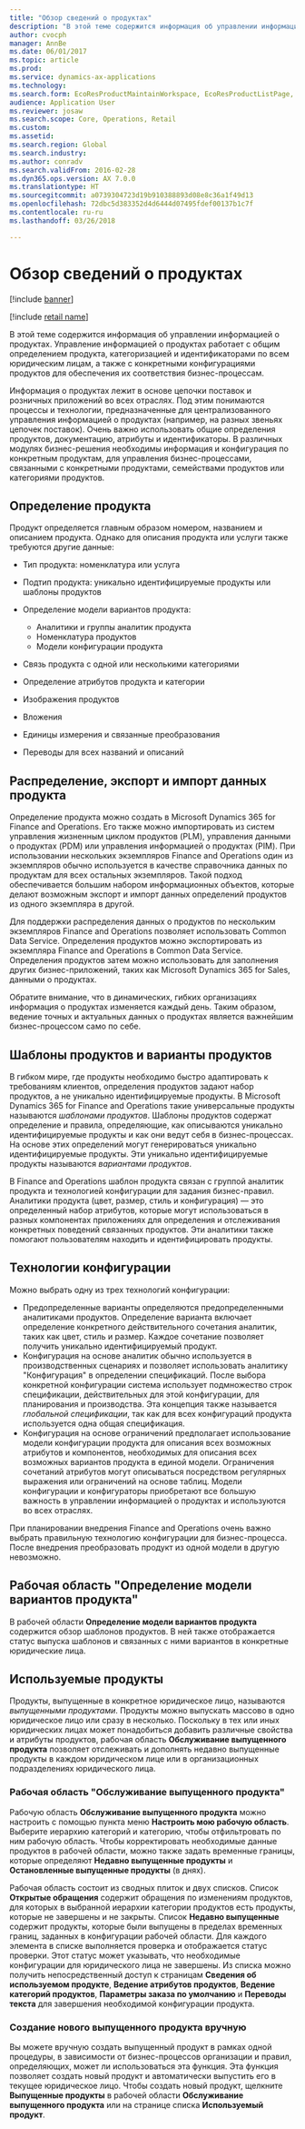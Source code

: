 ```yaml
---
title: "Обзор сведений о продуктах"
description: "В этой теме содержится информация об управлении информацией о продуктах. Управление информацией о продуктах работает с общим определением продукта, категоризацией и идентификаторами по всем юридическим лицам, а также с конкретными конфигурациями продуктов для обеспечения их соответствия бизнес-процессам."
author: cvocph
manager: AnnBe
ms.date: 06/01/2017
ms.topic: article
ms.prod: 
ms.service: dynamics-ax-applications
ms.technology: 
ms.search.form: EcoResProductMaintainWorkspace, EcoResProductListPage, EcoResProductVariantMaintainWorkspace
audience: Application User
ms.reviewer: josaw
ms.search.scope: Core, Operations, Retail
ms.custom: 
ms.assetid: 
ms.search.region: Global
ms.search.industry: 
ms.author: conradv
ms.search.validFrom: 2016-02-28
ms.dyn365.ops.version: AX 7.0.0
ms.translationtype: HT
ms.sourcegitcommit: a0739304723d19b910388893d08e8c36a1f49d13
ms.openlocfilehash: 72dbc5d383352d4d6444d07495fdef00137b1c7f
ms.contentlocale: ru-ru
ms.lasthandoff: 03/26/2018

---
```


# <a name="product-information-overview"></a>Обзор сведений о продуктах

[!include [banner](../includes/banner.md)]

[!include [retail name](../includes/retail-name.md)]

В этой теме содержится информация об управлении информацией о продуктах. Управление информацией о продуктах работает с общим определением продукта, категоризацией и идентификаторами по всем юридическим лицам, а также с конкретными конфигурациями продуктов для обеспечения их соответствия бизнес-процессам. 

Информация о продуктах лежит в основе цепочки поставок и розничных приложений во всех отраслях. Под этим понимаются процессы и технологии, предназначенные для централизованного управления информацией о продуктах (например, на разных звеньях цепочек поставок). Очень важно использовать общие определения продуктов, документацию, атрибуты и идентификаторы. В различных модулях бизнес-решения необходимы информация и конфигурация по конкретным продуктам, для управления бизнес-процессами, связанными с конкретными продуктами, семействами продуктов или категориями продуктов.

## <a name="product-definition"></a>Определение продукта

Продукт определяется главным образом номером, названием и описанием продукта. Однако для описания продукта или услуги также требуются другие данные:

- Тип продукта: номенклатура или услуга
- Подтип продукта: уникально идентифицируемые продукты или шаблоны продуктов
- Определение модели вариантов продукта:

     - Аналитики и группы аналитик продукта
     - Номенклатура продуктов
     - Модели конфигурации продукта

- Связь продукта с одной или несколькими категориями
- Определение атрибутов продукта и категории
- Изображения продуктов
- Вложения
- Единицы измерения и связанные преобразования
- Переводы для всех названий и описаний

## <a name="distribution-export-and-import-of-product-data"></a>Распределение, экспорт и импорт данных продукта

Определение продукта можно создать в Microsoft Dynamics 365 for Finance and Operations. Его также можно импортировать из систем управления жизненным циклом продуктов (PLM), управления данными о продуктах (PDM) или управления информацией о продуктах (PIM). При использовании нескольких экземпляров Finance and Operations один из экземпляров обычно используется в качестве справочника данных по продуктам для всех остальных экземпляров. Такой подход обеспечивается большим набором информационных объектов, которые делают возможным экспорт и импорт данных определений продуктов из одного экземпляра в другой.

Для поддержки распределения данных о продуктов по нескольким экземпляров Finance and Operations позволяет использовать Common Data Service. Определения продуктов можно экспортировать из экземпляра Finance and Operations в Common Data Service. Определения продуктов затем можно использовать для заполнения других бизнес-приложений, таких как Microsoft Dynamics 365 for Sales, данными о продуктах.

Обратите внимание, что в динамических, гибких организациях информация о продуктах изменяется каждый день. Таким образом, ведение точных и актуальных данных о продуктах является важнейшим бизнес-процессом само по себе.

## <a name="product-masters-and-product-variants"></a>Шаблоны продуктов и варианты продуктов

В гибком мире, где продукты необходимо быстро адаптировать к требованиям клиентов, определения продуктов задают набор продуктов, а не уникально идентифицируемые продукты. В Microsoft Dynamics 365 for Finance and Operations такие универсальные продукты называются *шаблонами продуктов*. Шаблоны продуктов содержат определение и правила, определяющие, как описываются уникально идентифицируемые продукты и как они ведут себя в бизнес-процессах. На основе этих определений могут генерироваться уникально идентифицируемые продукты. Эти уникально идентифицируемые продукты называются *вариантами продуктов*.

В Finance and Operations шаблон продукта связан с группой аналитик продукта и технологией конфигурации для задания бизнес-правил. Аналитики продукта (цвет, размер, стиль и конфигурация) — это определенный набор атрибутов, которые могут использоваться в разных компонентах приложениях для определения и отслеживания конкретных поведений связанных продуктов. Эти аналитики также помогают пользователям находить и идентифицировать продукты.

## <a name="configuration-technologies"></a>Технологии конфигурации

Можно выбрать одну из трех технологий конфигурации:

- Предопределенные варианты определяются предопределенными аналитиками продуктов. Определение варианта включает определение конкретного действительного сочетания аналитик, таких как цвет, стиль и размер. Каждое сочетание позволяет получить уникально идентифицируемый продукт.
- Конфигурация на основе аналитик обычно используется в производственных сценариях и позволяет использовать аналитику "Конфигурация" в определении спецификаций. После выбора конкретной конфигурации система использует подмножество строк спецификации, действительных для этой конфигурации, для планирования и производства. Эта концепция также называется *глобальной спецификации*, так как для всех конфигураций продукта используется одна общая спецификация.
- Конфигурация на основе ограничений предполагает использование модели конфигурации продукта для описания всех возможных атрибутов и компонентов, необходимых для описания всех возможных вариантов продукта в единой модели. Ограничения сочетаний атрибутов могут описываться посредством регулярных выражения или ограничений на основе таблиц. Модели конфигурации и конфигураторы приобретают все большую важность в управлении информацией о продуктах и используются во всех отраслях.

При планировании внедрения Finance and Operations очень важно выбрать правильную технологию конфигурации для бизнес-процесса. После внедрения преобразовать продукт из одной модели в другую невозможно.

## <a name="product-variant-model-definition-workspace"></a>Рабочая область "Определение модели вариантов продукта"

В рабочей области **Определение модели вариантов продукта** содержится обзор шаблонов продуктов. В ней также отображается статус выпуска шаблонов и связанных с ними вариантов в конкретные юридические лица.

## <a name="released-products"></a>Используемые продукты

Продукты, выпущенные в конкретное юридическое лицо, называются *выпущенными продуктами*. Продукты можно выпускать массово в одно юридическое лицо или сразу в несколько. Поскольку в тех или иных юридических лицах может понадобиться добавить различные свойства и атрибуты продуктов, рабочая область **Обслуживание выпущенного продукта** позволяет отслеживать и дополнять недавно выпущенные продукты в каждом юридическом лице или в организационных подразделениях юридического лица.

### <a name="released-product-maintenance-workspace"></a>Рабочая область "Обслуживание выпущенного продукта"

Рабочую область **Обслуживание выпущенного продукта** можно настроить с помощью пункта меню **Настроить мою рабочую область**. Выберите иерархию категорий и категорию, чтобы отфильтровать по ним рабочую область. Чтобы корректировать необходимые данные продуктов в рабочей области, можно также задать временные границы, которые определяют **Недавно выпущенные продукты** и **Остановленные выпущенные продукты** (в днях).

Рабочая область состоит из сводных плиток и двух списков. Список **Открытые обращения** содержит обращения по изменениям продуктов, для которых в выбранной иерархии категории продуктов есть продукты, которые не завершены и не закрыты. Список **Недавно выпущенные** содержит продукты, которые были выпущены в пределах временных границ, заданных в конфигурации рабочей области. Для каждого элемента в списке выполняется проверка и отображается статус проверки. Этот статус может указывать, что необходимые конфигурации для юридического лица не завершены. Из списка можно получить непосредственный доступ к страницам **Сведения об используемом продукте**, **Ведение атрибутов продуктов**, **Ведение категорий продуктов**, **Параметры заказа по умолчанию** и **Переводы текста** для завершения необходимой конфигурации продукта.

### <a name="manually-creating-a-new-released-product"></a>Создание нового выпущенного продукта вручную

Вы можете вручную создать выпущенный продукт в рамках одной процедуры, в зависимости от бизнес-процессов организации и правил, определяющих, может ли использоваться эта функция. Эта функция позволяет создать новый продукт и автоматически выпустить его в текущее юридическое лицо. Чтобы создать новый продукт, щелкните **Выпущенные продукты** в рабочей области **Обслуживание выпущенного продукта** или на странице списка **Используемый продукт**.

